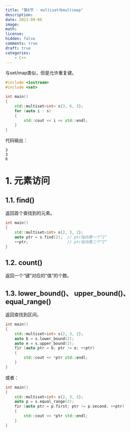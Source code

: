 ```yaml
---
title: "第6节 - multiset与multimap"
description: 
date: 2021-09-06
image: 
math: 
license: 
hidden: false
comments: true
draft: true
categories:
    - C++
---
```


与set/map类似，但是允许重复键。   
```cpp
#include <iostream>
#include <set>

int main()
{
    std::multiset<int> s{3, 6, 3};
    for (auto i : s) 
    {
        std::cout << i << std::endl;
    }
}
```
代码输出：
```
3  
3  
6
```

# 1. 元素访问    
## 1.1. find()
返回首个查找到的元素。   
```cpp
int main()
{
    std::multiset<int> s{2, 3, 2};
    auto ptr = s.find(2);  // ptr指向第一个“2”
    ++ptr;                 // ptr指向第二个“2”
}
```

## 1.2. count()
返回一个“键”对应的“值”的个数。    


## 1.3. lower_bound()、 upper_bound()、 equal_range()
返回查找到区间。      
```cpp
int main()
{
    std::multiset<int> s{2, 3, 2};
    auto b = s.lower_bound(2);
    auto e = s.upper_bound(2);
    fir (auto ptr = b; ptr != e; ++ptr) 
    {
        std::cout << *ptr std::endl;
    }
}
```
或者：  
```cpp
int main()
{
    std::multiset<int> s{2, 3, 2};
    auto p = s.equal_range(2);
    fir (auto ptr = p.first; ptr != p.second; ++ptr) 
    {
        std::cout << *ptr std::endl;
    }
}
```
